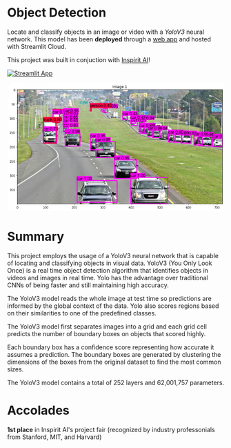 #  Object Detection
Locate and classify objects in an image or video with a *YoloV3* neural network. This model has been **deployed** through a [web app](https://share.streamlit.io/real-veersandhu/object-detection/app.py) and hosted with Streamlit Cloud.

This project was built in conjuction with [Inspirit AI](https://www.inspiritai.com/)!

[![Streamlit App](https://static.streamlit.io/badges/streamlit_badge_black_white.svg)](https://share.streamlit.io/real-veersandhu/object-detection/app.py)

<p align="center">
  <img src="media/model_output2.png" alt="Sublime's custom image"/>
</p>

# Summary
This project employs the usage of a YoloV3 neural network that is capable of locating and classifying objects in visual data. YoloV3 (You Only Look Once) is a real time object detection algorithm that identifies objects in videos and images in real time. Yolo has the advantage over traditional CNNs of being faster and still maintaining high accuracy.

The YoloV3 model reads the whole image at test time so predictions are informed by the global context of the data. Yolo also scores regions based on their similarities to one of the predefined classes.

The YoloV3 model first separates images into a grid and each grid cell predicts the number of boundary boxes on objects that scored highly.

Each boundary box has a confidence score representing how accurate it assumes a prediction. The boundary boxes are generated by clustering the dimensions of the boxes from the original dataset to find the most common sizes.

The YoloV3 model contains a total of 252 layers and 62,001,757 parameters.

# Accolades
**1st place** in Inspirit AI's project fair (recognized by industry professonials from Stanford, MIT, and Harvard)
